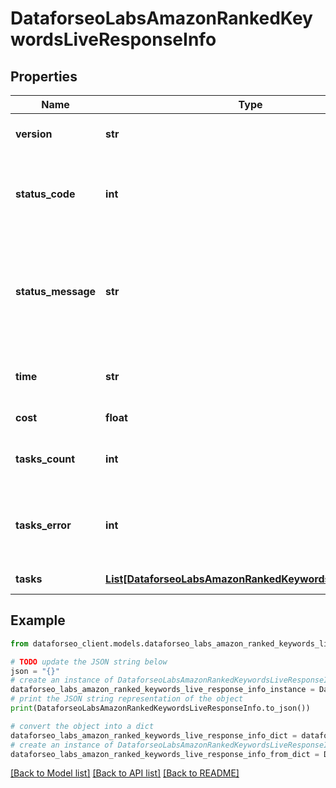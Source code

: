 # DataforseoLabsAmazonRankedKeywordsLiveResponseInfo


## Properties

Name | Type | Description | Notes
------------ | ------------- | ------------- | -------------
**version** | **str** | the current version of the API | [optional] 
**status_code** | **int** | general status code you can find the full list of the response codes here | [optional] 
**status_message** | **str** | general informational message you can find the full list of general informational messages here | [optional] 
**time** | **str** | total execution time, seconds | [optional] 
**cost** | **float** | total tasks cost, USD | [optional] 
**tasks_count** | **int** | the number of tasks in the tasks array | [optional] 
**tasks_error** | **int** | the number of tasks in the tasks array returned with an error | [optional] 
**tasks** | [**List[DataforseoLabsAmazonRankedKeywordsLiveTaskInfo]**](DataforseoLabsAmazonRankedKeywordsLiveTaskInfo.md) | array of tasks | [optional] 

## Example

```python
from dataforseo_client.models.dataforseo_labs_amazon_ranked_keywords_live_response_info import DataforseoLabsAmazonRankedKeywordsLiveResponseInfo

# TODO update the JSON string below
json = "{}"
# create an instance of DataforseoLabsAmazonRankedKeywordsLiveResponseInfo from a JSON string
dataforseo_labs_amazon_ranked_keywords_live_response_info_instance = DataforseoLabsAmazonRankedKeywordsLiveResponseInfo.from_json(json)
# print the JSON string representation of the object
print(DataforseoLabsAmazonRankedKeywordsLiveResponseInfo.to_json())

# convert the object into a dict
dataforseo_labs_amazon_ranked_keywords_live_response_info_dict = dataforseo_labs_amazon_ranked_keywords_live_response_info_instance.to_dict()
# create an instance of DataforseoLabsAmazonRankedKeywordsLiveResponseInfo from a dict
dataforseo_labs_amazon_ranked_keywords_live_response_info_from_dict = DataforseoLabsAmazonRankedKeywordsLiveResponseInfo.from_dict(dataforseo_labs_amazon_ranked_keywords_live_response_info_dict)
```
[[Back to Model list]](../README.md#documentation-for-models) [[Back to API list]](../README.md#documentation-for-api-endpoints) [[Back to README]](../README.md)


